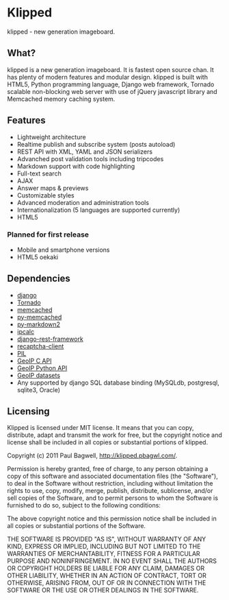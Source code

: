 # Klipped

klipped - new generation imageboard.

## What?

klipped is a new generation imageboard. It is fastest open source chan.
It has plenty of modern features and modular design. klipped is built with
HTML5, Python programming language, Django web framework, Tornado scalable
non-blocking web server with use of jQuery javascript library and Memcached
memory caching system.

## Features

* Lightweight architecture
* Realtime publish and subscribe system (posts autoload)
* REST API with XML, YAML and JSON serializers
* Advanched post validation tools including tripcodes
* Markdown support with code highlighting
* Full-text search
* AJAX
* Answer maps & previews
* Customizable styles
* Advanced moderation and administration tools
* Internationalization (5 languages are supported currently)
* HTML5

### Planned for first release

* Mobile and smartphone versions
* HTML5 oekaki

## Dependencies

* [django](http://www.djangoproject.com/download/)
* [Tornado](http://www.tornadoweb.org/)
* [memcached](http://memcached.org/)
* [py-memcached](http://pypi.python.org/pypi/python-memcached/)
* [py-markdown2](https://github.com/pbagwl/markdown2)
* [ipcalc](http://pypi.python.org/pypi/ipcalc)
* [django-rest-framework](http://django-rest-framework.org/)
* [recaptcha-client](http://pypi.python.org/pypi/recaptcha-client)
* [PIL](http://www.pythonware.com/products/pil/)
* [GeoIP C API](http://www.maxmind.com/app/c)
* [GeoIP Python API](http://www.maxmind.com/app/python)
* [GeoIP datasets](http://geolite.maxmind.com/download/geoip/database/GeoLiteCountry/)
* Any supported by django SQL database binding (MySQLdb, postgresql, sqlite3,
Oracle)

## Licensing

Klipped is licensed under MIT license. It means that you can copy, distribute,
adapt and transmit the work for free, but the copyright notice and license shall 
be included in all copies or substantial portions of klipped.

Copyright (c) 2011 Paul Bagwell, http://klipped.pbagwl.com/.

Permission is hereby granted, free of charge, to any person obtaining a copy
of this software and associated documentation files (the "Software"), to deal
in the Software without restriction, including without limitation the rights
to use, copy, modify, merge, publish, distribute, sublicense, and/or sell
copies of the Software, and to permit persons to whom the Software is
furnished to do so, subject to the following conditions:

The above copyright notice and this permission notice shall be included in
all copies or substantial portions of the Software.

THE SOFTWARE IS PROVIDED "AS IS", WITHOUT WARRANTY OF ANY KIND, EXPRESS OR
IMPLIED, INCLUDING BUT NOT LIMITED TO THE WARRANTIES OF MERCHANTABILITY,
FITNESS FOR A PARTICULAR PURPOSE AND NONINFRINGEMENT. IN NO EVENT SHALL THE
AUTHORS OR COPYRIGHT HOLDERS BE LIABLE FOR ANY CLAIM, DAMAGES OR OTHER
LIABILITY, WHETHER IN AN ACTION OF CONTRACT, TORT OR OTHERWISE, ARISING FROM,
OUT OF OR IN CONNECTION WITH THE SOFTWARE OR THE USE OR OTHER DEALINGS IN
THE SOFTWARE.